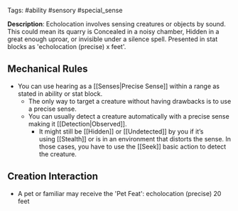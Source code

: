 Tags: #ability #sensory #special_sense

**Description**: Echolocation involves sensing creatures or objects by sound. This could mean its quarry is Concealed in a noisy chamber, Hidden in a great enough uproar, or invisible under a silence spell. Presented in stat blocks as 'echolocation (precise) x feet'.

## Mechanical Rules

- You can use hearing as a [[Senses|Precise Sense]] within a range as stated in ability or stat block.
	- The only way to target a creature without having drawbacks is to use a precise sense.
	 - You can usually detect a creature automatically with a precise sense making it [[Detection|Observed]]. 
		 -  It might still be [[Hidden]] or [[Undetected]] by you if it’s using [[Stealth]] or is in an environment that distorts the sense. In those cases, you have to use the [[Seek]] basic action to detect the creature. 

## Creation Interaction

- A pet or familiar may receive the 'Pet Feat': echolocation (precise) 20 feet